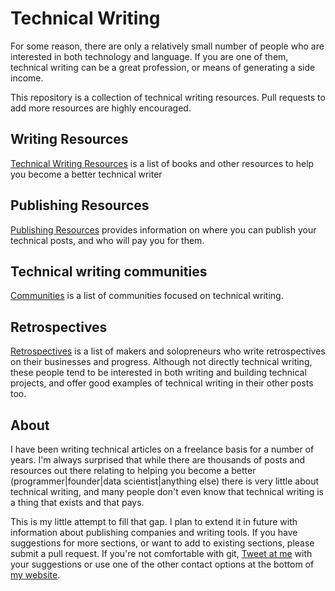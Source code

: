 # Technical Writing

For some reason, there are only a relatively small number of people who are interested in both technology and language. If you are one of them, technical writing can be a great profession, or means of generating a side income. 

This repository is a collection of technical writing resources. Pull requests to add more resources are highly encouraged.

## Writing Resources

[Technical Writing Resources](./resources.md) is a list of books and other resources to help you become a better technical writer

## Publishing Resources

[Publishing Resources](./write-for-us.md) provides information on where you can publish your technical posts, and who will pay you for them.

## Technical writing communities
[Communities](./communities.md) is a list of communities focused on technical writing.

## Retrospectives 
[Retrospectives](./retrospectives.md) is a list of makers and solopreneurs who write retrospectives on their businesses and progress. Although not directly technical writing, these people tend to be interested in both writing and building technical projects, and offer good examples of technical writing in their other posts too.


## About
I have been writing technical articles on a freelance basis for a number of years. I'm always surprised that while there are thousands of posts and resources out there relating to helping you become a better (programmer|founder|data scientist|anything else) there is very little about technical writing, and many people don't even know that technical writing is a thing that exists and that pays. 

This is my little attempt to fill that gap. I plan to extend it in future with information about publishing companies and writing tools. If you have suggestions for more sections, or want to add to existing sections, please submit a pull request. If you're not comfortable with git, [Tweet at me](https://twitter.com/sixhobbits) with your suggestions or use one of the other contact options at the bottom of [my website](https://dwyer.co.za).




